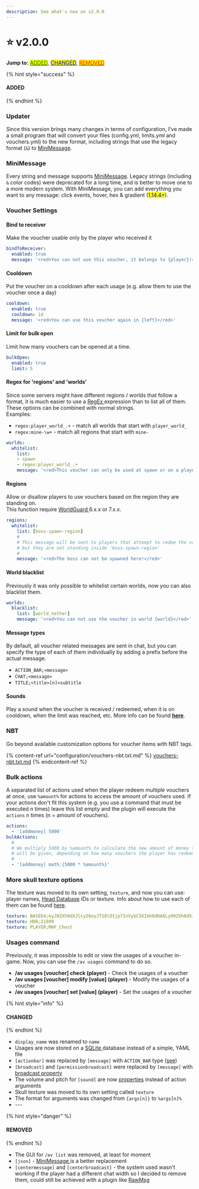 ```yaml
---
description: See what's new on v2.0.0
---
```


# ⭐ v2.0.0

**Jump to:** [<mark style="color:green;">ADDED</mark>](v2.0.0.md#added), [<mark style="color:blue;">CHANGED</mark>](v2.0.0.md#changed), [<mark style="color:red;">REMOVED</mark>](v2.0.0.md#removed)

{% hint style="success" %}
#### ADDED <a href="#added" id="added"></a>
{% endhint %}

### Updater

Since this version brings many changes in terms of configuration, I've made a small program that will convert your files (config.yml, limits.yml and vouchers.yml) to the new format, including strings that use the legacy format (`&`) to [MiniMessage](https://docs.adventure.kyori.net/minimessage).

### MiniMessage

Every string and message supports [MiniMessage](https://docs.adventure.kyori.net/minimessage). Legacy strings (including `&` color codes) were deprecated for a long time, and is better to move one to a more modern system. With MiniMessage, you can add everything you want to any message: click events, hover, hex & gradient (<mark style="color:blue;">1.14.4+</mark>).

### Voucher Settings

#### Bind to receiver

Make the voucher usable only by the player who received it

```yaml
bindToReceiver:
  enabled: true
  message: '<red>You can not use this voucher, it belongs to {player}!</red>'
```

#### Cooldown

Put the voucher on a cooldown after each usage (e.g. allow them to use the voucher once a day)

```yaml
cooldown:
  enabled: true
  cooldown: 1d
  message: '<red>You can use this voucher again in {left}</red>'
```

#### Limit for bulk open

Limit how many vouchers can be opened at a time.

```yaml
bulkOpen:
  enabled: true
  limit: 5
```

#### Regex for 'regions' and 'worlds'

Since some servers might have different regions / worlds that follow a format, it is much easier to use a [RegEx ](https://www.w3schools.com/java/java\_regex.asp)expression than to list all of them. These options can be combined with normal strings.\
Examples:

* `regex:player_world_.+` - match all worlds that start with `player_world_`
* `regex:mine-\w+` - match all regions that start with `mine-`

```yaml
worlds:
  whitelist:
    list:
    - spawn
    - regex:player_world_.+
    message: '<red>This voucher can only be used at spawn or on a player world.<red>'
```

#### Regions

Allow or disallow players to use vouchers based on the region they are standing on.\
This function require [WorldGuard ](https://dev.bukkit.org/projects/worldguard)6.x.x or 7.x.x.

```yaml
regions:
  whitelist:
    list: [boss-spawn-region]
    #
    # This message will be sent to players that attempt to redee the voucher
    # but they are not standing inside 'boss-spawn-region'
    #
    message: '<red>The boss can not be spawned here!</red>'
```

#### World blacklist

Previously it was only possible to whitelist certain worlds, now you can also blacklist them.

```yaml
worlds:
  blacklist:
    list: [world_nether]
    message: '<red>You can not use the voucher in world {world}</red>'
```

#### Message types

By default, all voucher related messages are sent in chat, but you can specify the type of each of them individually by adding a prefix before the actual message.

* `ACTION_BAR;<message>`&#x20;
* `CHAT;<message>`&#x20;
* `TITLE;<title>[n]<subtitle`

#### Sounds

Play a sound when the voucher is received / redeemed, when it is on cooldown, when the limit was reached, etc. More info can be found [**here**](configuration/vouchers.yml.md#soundobject).

### NBT

Go beyond available customization options for voucher items with NBT tags.

{% content-ref url="configuration/vouchers-nbt.txt.md" %}
[vouchers-nbt.txt.md](configuration/vouchers-nbt.txt.md)
{% endcontent-ref %}

### Bulk actions

A separated list of actions used when the player redeem multiple vouchers at once, use `%amount%` for actions to access the amount of vouchers used. If your actions don't fit this system (e.g. you use a command that must be executed n times) leave this list empty and the plugin will execute the `actions` n times (n = amount of vouchers).

```yaml
actions:
  - '[addmoney] 5000'
bulkActions:
  #
  # We multiply 5000 by %amount% to calculate the new amount of money that
  # will be given, depending on how many vouchers the player has redeem
  #
  - '[addmoney] math:{5000 * %amount%}'
```

### More skull texture options

The texture was moved to its own setting, `texture`, and now you can use: player names, [Head Database](https://www.spigotmc.org/resources/head-database.14280/) IDs or texture. Info about how to use each of them can be found [here](configuration/vouchers.yml.md#texturestring).

```yaml
texture: BASE64;eyJ0ZXh0dXJlcyI6eyJTS0lOIjp7InVybCI6Imh0dHA6Ly90ZXh0dXJlcy5taW5lY3JhZnQubmV0L3RleHR1cmUvZGNlYjE3MDhkNTQwNGVmMzI2MTAzZTdiNjA1NTljOTE3OGYzZGNlNzI5MDA3YWM5YTBiNDk4YmRlYmU0NjEwNyJ9fX0=
texture: HDB;21899
texture: PLAYER;MHF_Chest
```

### Usages command

Previously, it was impossible to edit or view the usages of a voucher in-game. Now, you can use the `/av usages` command to do so.

* **/av usages \[voucher] check (player)** - Check the usages of a voucher
* **/av usages \[voucher] modify \[value] (player)** - Modify the usages of a voucher
* **/av usages \[voucher] set \[value] (player)** - Set the usages of a voucher

{% hint style="info" %}
#### CHANGED
{% endhint %}

* `display_name` was renamed to `name`
* Usages are now stored on a [SQLite ](https://www.sqlite.org/index.html)database instead of a simple, YAML file
* `[actionbar]` was replaced by `[message]` with `ACTION_BAR` type ([see](actions/#message))
* `[broadcast]` and `[permissionbroadcast]` were replaced by `[message]` with [broadcast property](actions/properties.md#broadcast)
* The volume and pitch for `[sound]` are now [properties](actions/properties.md) instead of action arguments
* Skull texture was moved to its own setting called `texture`&#x20;
* The format for arguments was changed from `{args[n]}` to `%args[n]%`&#x20;
* \---

{% hint style="danger" %}
#### REMOVED
{% endhint %}

* The GUI for `/av list` was removed, at least for moment
* `[json]` - [MiniMessage ](https://docs.adventure.kyori.net/minimessage)is a better replacement
* `[centermessage]` and `[centerbroadcast]` - the system used wasn't working if the player had a different chat width so I decided to remove them, could still be achieved with a plugin like [RawMsg](https://www.spigotmc.org/resources/rawmsg.35864/)
